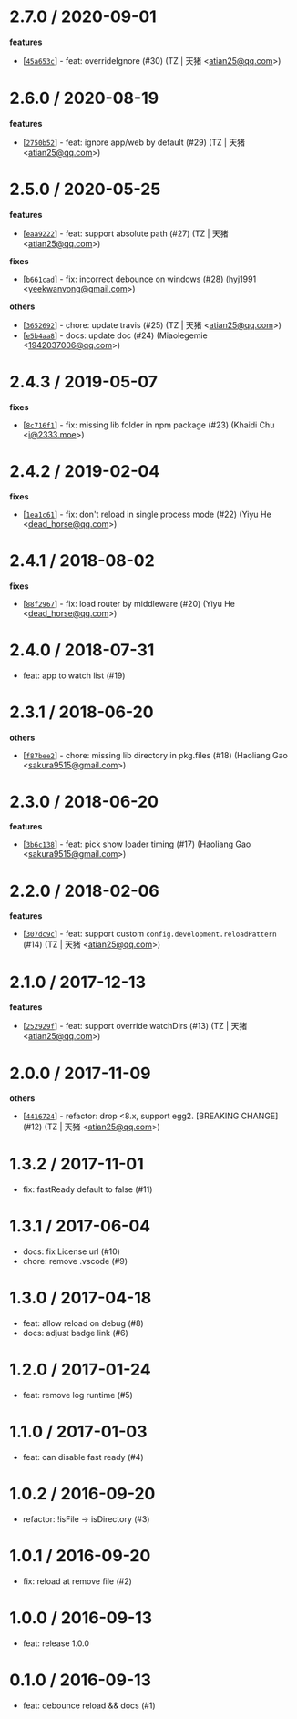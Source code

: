 
2.7.0 / 2020-09-01
==================

**features**
  * [[`45a653c`](http://github.com/eggjs/egg-development/commit/45a653c32188eb82d3532ce4cc833094a228c85a)] - feat: overrideIgnore (#30) (TZ | 天猪 <<atian25@qq.com>>)

2.6.0 / 2020-08-19
==================

**features**
  * [[`2750b52`](http://github.com/eggjs/egg-development/commit/2750b525bba30d88e94bf622f22cfc4389cdcda5)] - feat: ignore app/web by default (#29) (TZ | 天猪 <<atian25@qq.com>>)

2.5.0 / 2020-05-25
==================

**features**
  * [[`eaa9222`](http://github.com/eggjs/egg-development/commit/eaa922279c2c3bf55ffd7f394dedd09aa7ef2480)] - feat: support absolute path (#27) (TZ | 天猪 <<atian25@qq.com>>)

**fixes**
  * [[`b661cad`](http://github.com/eggjs/egg-development/commit/b661cad0251bb580c04ad2b8e7f35b20c765820b)] - fix: incorrect debounce on windows (#28) (hyj1991 <<yeekwanvong@gmail.com>>)

**others**
  * [[`3652692`](http://github.com/eggjs/egg-development/commit/3652692dfa929040b3e35f05a7b03ae19b2e476b)] - chore: update travis (#25) (TZ | 天猪 <<atian25@qq.com>>)
  * [[`e5b4aa8`](http://github.com/eggjs/egg-development/commit/e5b4aa88fb1db901ca550fd1db95afd94c596a63)] - docs: update doc (#24) (Miaolegemie <<1942037006@qq.com>>)

2.4.3 / 2019-05-07
==================

**fixes**
  * [[`8c716f1`](http://github.com/eggjs/egg-development/commit/8c716f1bca5a44478229abf5ff2c47bc6fb3822f)] - fix: missing lib folder in npm package (#23) (Khaidi Chu <<i@2333.moe>>)

2.4.2 / 2019-02-04
==================

**fixes**
  * [[`1ea1c61`](http://github.com/eggjs/egg-development/commit/1ea1c618616e165da771c1bb4ff87f2abd0635b8)] - fix: don't reload in single process mode (#22) (Yiyu He <<dead_horse@qq.com>>)

2.4.1 / 2018-08-02
==================

**fixes**
  * [[`88f2967`](http://github.com/eggjs/egg-development/commit/88f2967207a43ba6a7e79a3426d3d1eae78fa292)] - fix: load router by middleware (#20) (Yiyu He <<dead_horse@qq.com>>)

2.4.0 / 2018-07-31
==================

  * feat: app to watch list (#19)

2.3.1 / 2018-06-20
==================

**others**
  * [[`f87bee2`](http://github.com/eggjs/egg-development/commit/f87bee2171f29b042e88503896c8e8de11be6167)] - chore: missing lib directory in pkg.files (#18) (Haoliang Gao <<sakura9515@gmail.com>>)

2.3.0 / 2018-06-20
==================

**features**
  * [[`3b6c138`](http://github.com/eggjs/egg-development/commit/3b6c1387712b68f7e0eb9833f7c486e37d77f8fd)] - feat: pick show loader timing (#17) (Haoliang Gao <<sakura9515@gmail.com>>)

2.2.0 / 2018-02-06
==================

**features**
  * [[`307dc9c`](http://github.com/eggjs/egg-development/commit/307dc9c2659adea5fa6e9bcb65e8db178f8de366)] - feat: support custom `config.development.reloadPattern ` (#14) (TZ | 天猪 <<atian25@qq.com>>)

2.1.0 / 2017-12-13
==================

**features**
  * [[`252929f`](http://github.com/eggjs/egg-development/commit/252929f980d055e1cec05811981e204d0d81cb23)] - feat: support override watchDirs (#13) (TZ | 天猪 <<atian25@qq.com>>)

2.0.0 / 2017-11-09
==================

**others**
  * [[`4416724`](http://github.com/eggjs/egg-development/commit/44167241fdb7cd11a5c68b4de5e728aa8992dcf8)] - refactor: drop <8.x, support egg2. [BREAKING CHANGE] (#12) (TZ | 天猪 <<atian25@qq.com>>)

1.3.2 / 2017-11-01
==================

  * fix: fastReady default to false (#11)

1.3.1 / 2017-06-04
==================

  * docs: fix License url (#10)
  * chore: remove .vscode (#9)

1.3.0 / 2017-04-18
==================

  * feat: allow reload on debug (#8)
  * docs: adjust badge link (#6)

1.2.0 / 2017-01-24
==================

  * feat: remove log runtime (#5)

1.1.0 / 2017-01-03
==================

  * feat: can disable fast ready (#4)

1.0.2 / 2016-09-20
==================

  * refactor: !isFile -> isDirectory (#3)

1.0.1 / 2016-09-20
==================

  * fix: reload at remove file (#2)

1.0.0 / 2016-09-13
==================
  * feat: release 1.0.0 

0.1.0 / 2016-09-13
==================
  * feat: debounce reload && docs (#1) 


